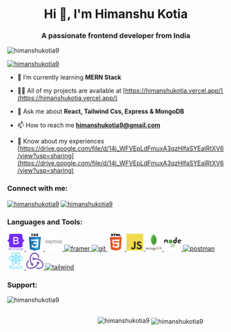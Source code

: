 <h1 align="center">Hi 👋, I'm Himanshu Kotia</h1>
<h3 align="center">A passionate frontend developer from India</h3>

<p align="left"> <img src="https://komarev.com/ghpvc/?username=himanshukotia9&label=Profile%20views&color=0e75b6&style=flat" alt="himanshukotia9" /> </p>

<p align="left"> <a href="https://github.com/ryo-ma/github-profile-trophy"><img src="https://github-profile-trophy.vercel.app/?username=himanshukotia9" alt="himanshukotia9" /></a> </p>

- 🌱 I’m currently learning **MERN Stack**

- 👨‍💻 All of my projects are available at [https://himanshukotia.vercel.app/](https://himanshukotia.vercel.app/)

- 💬 Ask me about **React, Tailwind Css, Express & MongoDB**

- 📫 How to reach me **himanshukotia9@gmail.com**

- 📄 Know about my experiences [https://drive.google.com/file/d/14j_WFVEpLdFmuxA3qzHlfaSYEaIRtXV6/view?usp=sharing](https://drive.google.com/file/d/14j_WFVEpLdFmuxA3qzHlfaSYEaIRtXV6/view?usp=sharing)

<h3 align="left">Connect with me:</h3>
<p align="left">
<a href="https://linkedin.com/in/himanshukotia9" target="blank"><img align="center" src="https://raw.githubusercontent.com/rahuldkjain/github-profile-readme-generator/master/src/images/icons/Social/linked-in-alt.svg" alt="himanshukotia9" height="30" width="40" /></a>
<a href="https://instagram.com/himanshukotia9" target="blank"><img align="center" src="https://raw.githubusercontent.com/rahuldkjain/github-profile-readme-generator/master/src/images/icons/Social/instagram.svg" alt="himanshukotia9" height="30" width="40" /></a>
</p>

<h3 align="left">Languages and Tools:</h3>
<p align="left"> <a href="https://getbootstrap.com" target="_blank" rel="noreferrer"> <img src="https://raw.githubusercontent.com/devicons/devicon/master/icons/bootstrap/bootstrap-plain-wordmark.svg" alt="bootstrap" width="40" height="40"/> </a> <a href="https://www.w3schools.com/css/" target="_blank" rel="noreferrer"> <img src="https://raw.githubusercontent.com/devicons/devicon/master/icons/css3/css3-original-wordmark.svg" alt="css3" width="40" height="40"/> </a> <a href="https://expressjs.com" target="_blank" rel="noreferrer"> <img src="https://raw.githubusercontent.com/devicons/devicon/master/icons/express/express-original-wordmark.svg" alt="express" width="40" height="40"/> </a> <a href="https://www.framer.com/" target="_blank" rel="noreferrer"> <img src="https://www.vectorlogo.zone/logos/framer/framer-icon.svg" alt="framer" width="40" height="40"/> </a> <a href="https://git-scm.com/" target="_blank" rel="noreferrer"> <img src="https://www.vectorlogo.zone/logos/git-scm/git-scm-icon.svg" alt="git" width="40" height="40"/> </a> <a href="https://www.w3.org/html/" target="_blank" rel="noreferrer"> <img src="https://raw.githubusercontent.com/devicons/devicon/master/icons/html5/html5-original-wordmark.svg" alt="html5" width="40" height="40"/> </a> <a href="https://developer.mozilla.org/en-US/docs/Web/JavaScript" target="_blank" rel="noreferrer"> <img src="https://raw.githubusercontent.com/devicons/devicon/master/icons/javascript/javascript-original.svg" alt="javascript" width="40" height="40"/> </a> <a href="https://www.mongodb.com/" target="_blank" rel="noreferrer"> <img src="https://raw.githubusercontent.com/devicons/devicon/master/icons/mongodb/mongodb-original-wordmark.svg" alt="mongodb" width="40" height="40"/> </a> <a href="https://nodejs.org" target="_blank" rel="noreferrer"> <img src="https://raw.githubusercontent.com/devicons/devicon/master/icons/nodejs/nodejs-original-wordmark.svg" alt="nodejs" width="40" height="40"/> </a> <a href="https://postman.com" target="_blank" rel="noreferrer"> <img src="https://www.vectorlogo.zone/logos/getpostman/getpostman-icon.svg" alt="postman" width="40" height="40"/> </a> <a href="https://reactjs.org/" target="_blank" rel="noreferrer"> <img src="https://raw.githubusercontent.com/devicons/devicon/master/icons/react/react-original-wordmark.svg" alt="react" width="40" height="40"/> </a> <a href="https://redux.js.org" target="_blank" rel="noreferrer"> <img src="https://raw.githubusercontent.com/devicons/devicon/master/icons/redux/redux-original.svg" alt="redux" width="40" height="40"/> </a> <a href="https://tailwindcss.com/" target="_blank" rel="noreferrer"> <img src="https://www.vectorlogo.zone/logos/tailwindcss/tailwindcss-icon.svg" alt="tailwind" width="40" height="40"/> </a> </p>


<h3 align="left">Support:</h3>
<p><a href="https://www.buymeacoffee.com/himanshukotia9"> <img align="left" src="https://cdn.buymeacoffee.com/buttons/v2/default-yellow.png" height="50" width="210" alt="himanshukotia9" /></a></p><br><br>

<p><img align="left"  src="https://github-readme-stats.vercel.app/api/top-langs?username=himanshukotia9&show_icons=true&locale=en&layout=compact" alt="himanshukotia9" /></p>

<p>&nbsp;<img align="center"  src="https://github-readme-stats.vercel.app/api?username=himanshukotia9&show_icons=true&locale=en" alt="himanshukotia9" /></p>


